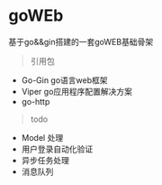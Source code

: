 # goWEb

基于go&&gin搭建的一套goWEB基础骨架

> 引用包
+ Go-Gin  go语言web框架
+ Viper   go应用程序配置解决方案
+ go-http


> todo
+ Model 处理
+ 用户登录自动化验证
+ 异步任务处理
+ 消息队列
